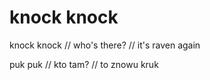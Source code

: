 # knock knock

knock knock // who's there? // it's raven again

puk puk // kto tam? // to znowu kruk
